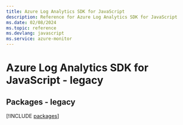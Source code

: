 ```yaml
---
title: Azure Log Analytics SDK for JavaScript
description: Reference for Azure Log Analytics SDK for JavaScript
ms.date: 02/08/2024
ms.topic: reference
ms.devlang: javascript
ms.service: azure-monitor
---
```

# Azure Log Analytics SDK for JavaScript - legacy
## Packages - legacy
[!INCLUDE [packages](log-analytics-index.md)]